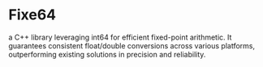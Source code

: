 # Fixe64
a C++ library leveraging int64 for efficient fixed-point arithmetic. It guarantees consistent float/double conversions across various platforms, outperforming existing solutions in precision and reliability.
